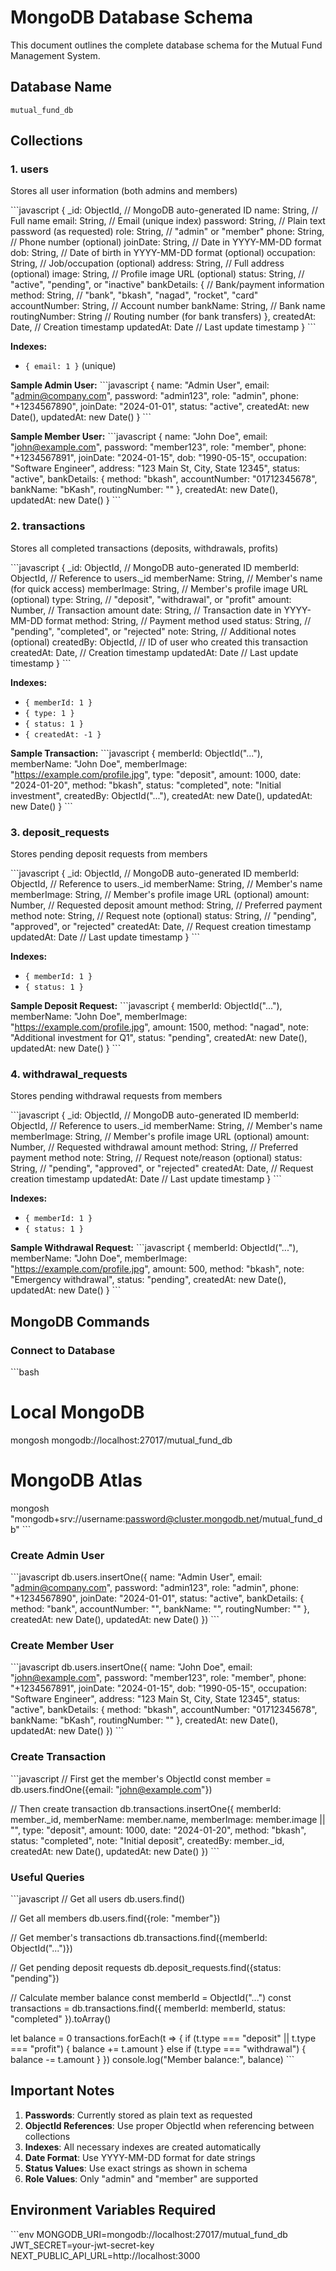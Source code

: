 # MongoDB Database Schema

This document outlines the complete database schema for the Mutual Fund Management System.

## Database Name
`mutual_fund_db`

## Collections

### 1. users
Stores all user information (both admins and members)

\`\`\`javascript
{
  _id: ObjectId,                    // MongoDB auto-generated ID
  name: String,                     // Full name
  email: String,                    // Email (unique index)
  password: String,                 // Plain text password (as requested)
  role: String,                     // "admin" or "member"
  phone: String,                    // Phone number (optional)
  joinDate: String,                 // Date in YYYY-MM-DD format
  dob: String,                      // Date of birth in YYYY-MM-DD format (optional)
  occupation: String,               // Job/occupation (optional)
  address: String,                  // Full address (optional)
  image: String,                    // Profile image URL (optional)
  status: String,                   // "active", "pending", or "inactive"
  bankDetails: {                    // Bank/payment information
    method: String,                 // "bank", "bkash", "nagad", "rocket", "card"
    accountNumber: String,          // Account number
    bankName: String,               // Bank name
    routingNumber: String           // Routing number (for bank transfers)
  },
  createdAt: Date,                  // Creation timestamp
  updatedAt: Date                   // Last update timestamp
}
\`\`\`

**Indexes:**
- `{ email: 1 }` (unique)

**Sample Admin User:**
\`\`\`javascript
{
  name: "Admin User",
  email: "admin@company.com",
  password: "admin123",
  role: "admin",
  phone: "+1234567890",
  joinDate: "2024-01-01",
  status: "active",
  createdAt: new Date(),
  updatedAt: new Date()
}
\`\`\`

**Sample Member User:**
\`\`\`javascript
{
  name: "John Doe",
  email: "john@example.com", 
  password: "member123",
  role: "member",
  phone: "+1234567891",
  joinDate: "2024-01-15",
  dob: "1990-05-15",
  occupation: "Software Engineer",
  address: "123 Main St, City, State 12345",
  status: "active",
  bankDetails: {
    method: "bkash",
    accountNumber: "01712345678",
    bankName: "bKash",
    routingNumber: ""
  },
  createdAt: new Date(),
  updatedAt: new Date()
}
\`\`\`

### 2. transactions
Stores all completed transactions (deposits, withdrawals, profits)

\`\`\`javascript
{
  _id: ObjectId,                    // MongoDB auto-generated ID
  memberId: ObjectId,               // Reference to users._id
  memberName: String,               // Member's name (for quick access)
  memberImage: String,              // Member's profile image URL (optional)
  type: String,                     // "deposit", "withdrawal", or "profit"
  amount: Number,                   // Transaction amount
  date: String,                     // Transaction date in YYYY-MM-DD format
  method: String,                   // Payment method used
  status: String,                   // "pending", "completed", or "rejected"
  note: String,                     // Additional notes (optional)
  createdBy: ObjectId,              // ID of user who created this transaction
  createdAt: Date,                  // Creation timestamp
  updatedAt: Date                   // Last update timestamp
}
\`\`\`

**Indexes:**
- `{ memberId: 1 }`
- `{ type: 1 }`
- `{ status: 1 }`
- `{ createdAt: -1 }`

**Sample Transaction:**
\`\`\`javascript
{
  memberId: ObjectId("..."),
  memberName: "John Doe",
  memberImage: "https://example.com/profile.jpg",
  type: "deposit",
  amount: 1000,
  date: "2024-01-20",
  method: "bkash",
  status: "completed",
  note: "Initial investment",
  createdBy: ObjectId("..."),
  createdAt: new Date(),
  updatedAt: new Date()
}
\`\`\`

### 3. deposit_requests
Stores pending deposit requests from members

\`\`\`javascript
{
  _id: ObjectId,                    // MongoDB auto-generated ID
  memberId: ObjectId,               // Reference to users._id
  memberName: String,               // Member's name
  memberImage: String,              // Member's profile image URL (optional)
  amount: Number,                   // Requested deposit amount
  method: String,                   // Preferred payment method
  note: String,                     // Request note (optional)
  status: String,                   // "pending", "approved", or "rejected"
  createdAt: Date,                  // Request creation timestamp
  updatedAt: Date                   // Last update timestamp
}
\`\`\`

**Indexes:**
- `{ memberId: 1 }`
- `{ status: 1 }`

**Sample Deposit Request:**
\`\`\`javascript
{
  memberId: ObjectId("..."),
  memberName: "John Doe",
  memberImage: "https://example.com/profile.jpg",
  amount: 1500,
  method: "nagad",
  note: "Additional investment for Q1",
  status: "pending",
  createdAt: new Date(),
  updatedAt: new Date()
}
\`\`\`

### 4. withdrawal_requests
Stores pending withdrawal requests from members

\`\`\`javascript
{
  _id: ObjectId,                    // MongoDB auto-generated ID
  memberId: ObjectId,               // Reference to users._id
  memberName: String,               // Member's name
  memberImage: String,              // Member's profile image URL (optional)
  amount: Number,                   // Requested withdrawal amount
  method: String,                   // Preferred payment method
  note: String,                     // Request note/reason (optional)
  status: String,                   // "pending", "approved", or "rejected"
  createdAt: Date,                  // Request creation timestamp
  updatedAt: Date                   // Last update timestamp
}
\`\`\`

**Indexes:**
- `{ memberId: 1 }`
- `{ status: 1 }`

**Sample Withdrawal Request:**
\`\`\`javascript
{
  memberId: ObjectId("..."),
  memberName: "John Doe", 
  memberImage: "https://example.com/profile.jpg",
  amount: 500,
  method: "bkash",
  note: "Emergency withdrawal",
  status: "pending",
  createdAt: new Date(),
  updatedAt: new Date()
}
\`\`\`

## MongoDB Commands

### Connect to Database
\`\`\`bash
# Local MongoDB
mongosh mongodb://localhost:27017/mutual_fund_db

# MongoDB Atlas
mongosh "mongodb+srv://username:password@cluster.mongodb.net/mutual_fund_db"
\`\`\`

### Create Admin User
\`\`\`javascript
db.users.insertOne({
  name: "Admin User",
  email: "admin@company.com",
  password: "admin123",
  role: "admin",
  phone: "+1234567890",
  joinDate: "2024-01-01",
  status: "active",
  bankDetails: {
    method: "bank",
    accountNumber: "",
    bankName: "",
    routingNumber: ""
  },
  createdAt: new Date(),
  updatedAt: new Date()
})
\`\`\`

### Create Member User
\`\`\`javascript
db.users.insertOne({
  name: "John Doe",
  email: "john@example.com",
  password: "member123", 
  role: "member",
  phone: "+1234567891",
  joinDate: "2024-01-15",
  dob: "1990-05-15",
  occupation: "Software Engineer",
  address: "123 Main St, City, State 12345",
  status: "active",
  bankDetails: {
    method: "bkash",
    accountNumber: "01712345678",
    bankName: "bKash",
    routingNumber: ""
  },
  createdAt: new Date(),
  updatedAt: new Date()
})
\`\`\`

### Create Transaction
\`\`\`javascript
// First get the member's ObjectId
const member = db.users.findOne({email: "john@example.com"})

// Then create transaction
db.transactions.insertOne({
  memberId: member._id,
  memberName: member.name,
  memberImage: member.image || "",
  type: "deposit",
  amount: 1000,
  date: "2024-01-20",
  method: "bkash",
  status: "completed",
  note: "Initial deposit",
  createdBy: member._id,
  createdAt: new Date(),
  updatedAt: new Date()
})
\`\`\`

### Useful Queries

\`\`\`javascript
// Get all users
db.users.find()

// Get all members
db.users.find({role: "member"})

// Get member's transactions
db.transactions.find({memberId: ObjectId("...")})

// Get pending deposit requests
db.deposit_requests.find({status: "pending"})

// Calculate member balance
const memberId = ObjectId("...")
const transactions = db.transactions.find({
  memberId: memberId, 
  status: "completed"
}).toArray()

let balance = 0
transactions.forEach(t => {
  if (t.type === "deposit" || t.type === "profit") {
    balance += t.amount
  } else if (t.type === "withdrawal") {
    balance -= t.amount
  }
})
console.log("Member balance:", balance)
\`\`\`

## Important Notes

1. **Passwords**: Currently stored as plain text as requested
2. **ObjectId References**: Use proper ObjectId when referencing between collections
3. **Indexes**: All necessary indexes are created automatically
4. **Date Format**: Use YYYY-MM-DD format for date strings
5. **Status Values**: Use exact strings as shown in schema
6. **Role Values**: Only "admin" and "member" are supported

## Environment Variables Required

\`\`\`env
MONGODB_URI=mongodb://localhost:27017/mutual_fund_db
JWT_SECRET=your-jwt-secret-key
NEXT_PUBLIC_API_URL=http://localhost:3000
